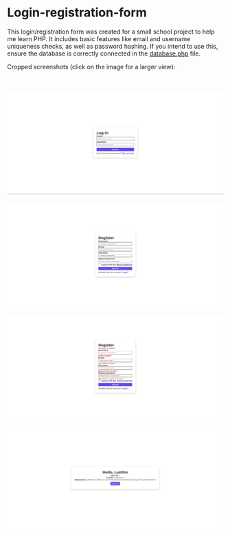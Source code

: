 # Login-registration-form 
This login/registration form was created for a small school project to help me learn PHP. It includes basic features like email and username uniqueness checks, as well as password hashing. If you intend to use this, ensure the database is correctly connected in the [database.php](https://github.com/Lunthn/Login-registration-form/blob/main/database.php) file.

Cropped screenshots (click on the image for a larger view):

<br>
<br>
<img src="screenshots/screenshot1.png">
<br>
<br>
<img src="screenshots/screenshot2.png">
<br>
<br>
<img src="screenshots/screenshot3.png">
<br>
<br>
<img src="screenshots/screenshot4.png">
<br>
<br>

